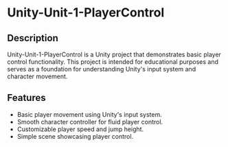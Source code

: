 # Unity-Unit-1-PlayerControl

## Description

Unity-Unit-1-PlayerControl is a Unity project that demonstrates basic player control functionality. This project is intended for educational purposes and serves as a foundation for understanding Unity's input system and character movement.

## Features

- Basic player movement using Unity's input system.
- Smooth character controller for fluid player control.
- Customizable player speed and jump height.
- Simple scene showcasing player control.
